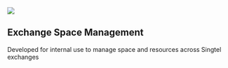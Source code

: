 
<img style="max-width: 100px;" src="https://upload.wikimedia.org/wikipedia/commons/thumb/e/ee/Singtel_logo.svg/1200px-Singtel_logo.svg.png">
<h2>Exchange Space Management</h2>
<p>Developed for internal use to manage space and resources across Singtel exchanges</p>
